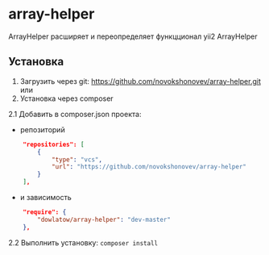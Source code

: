 # array-helper

ArrayHelper расширяет и переопределяет функцционал yii2 ArrayHelper

## Установка

1. Загрузить через git: https://github.com/novokshonovev/array-helper.git
или 
2. Установка через composer 

2.1 Добавить в composer.json проекта:

* репозиторий 
```json
    "repositories": [
        {
            "type": "vcs",
            "url": "https://github.com/novokshonovev/array-helper"
        }
    ],
```
* и зависимость
```json
    "require": {
        "dowlatow/array-helper": "dev-master"
    },
```
2.2 Выполнить установку: ``composer install``
